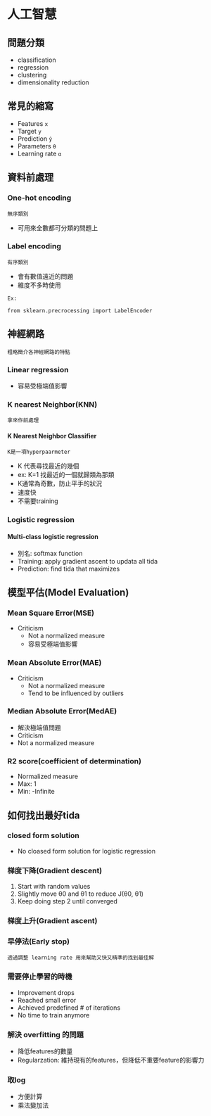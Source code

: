 # 人工智慧

## 問題分類
* classification
* regression
* clustering
* dimensionality reduction

## 常見的縮寫
* Features `x`
* Target `y`
* Prediction `ŷ`
* Parameters `θ`
* Learning rate `α`

## 資料前處理

### One-hot encoding
`無序類別`
* 可用來全數都可分類的問題上

### Label encoding
`有序類別`
* 會有數值遠近的問題
* 維度不多時使用

`Ex:`
```
from sklearn.precrocessing import LabelEncoder
```

## 神經網路
`粗略簡介各神經網路的特點`
### Linear regression
* 容易受極端值影響

### K nearest Neighbor(KNN)
`拿來作前處理`

#### K Nearest Neighbor Classifier
`K是一項hyperpaarmeter`
* K 代表尋找最近的幾個
 * ex: K=1 找最近的一個就歸類為那類
* K通常為奇數，防止平手的狀況
* 速度快
* 不需要training

### Logistic regression

#### Multi-class logistic regression
* 別名: softmax function
* Training: apply gradient ascent to updata all tida
* Prediction: find tida that maximizes

## 模型平估(Model Evaluation)

### Mean Square Error(MSE)
* Criticism
  * Not a normalized measure
  * 容易受極端值影響

### Mean Absolute Error(MAE)
* Criticism
  * Not a normalized measure
  * Tend to be influenced by outliers

### Median Absolute Error(MedAE)
* 解決極端值問題
* Criticism
 * Not a normalized measure

### R2 score(coefficient of determination)
* Normalized measure
* Max: 1
* Min: -Infinite


## 如何找出最好tida

### closed form solution
* No cloased form solution for logistic regression

### 梯度下降(Gradient descent)
1. Start with random values
2. Slightly move θ0 and θ1 to reduce J(θ0, θ1)
3. Keep doing step 2 until converged

### 梯度上升(Gradient ascent)

### 早停法(Early stop)
`透過調整 learning rate 用來幫助又快又精準的找到最佳解`

### 需要停止學習的時機
* Improvement drops
* Reached small error
* Achieved predefined # of iterations
* No time to train anymore

### 解決 overfitting 的問題
* 降低features的數量
* Regularzation: 維持現有的features，但降低不重要feature的影響力

### 取log
* 方便計算
* 乘法變加法

